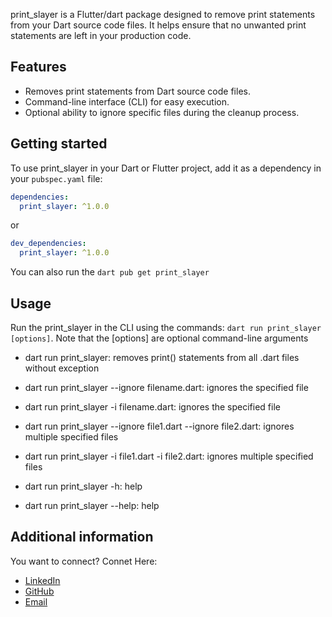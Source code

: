 print_slayer is a Flutter/dart package designed to remove print statements from your Dart source code files. It helps ensure that no unwanted print statements are left in your production code.

## Features

- Removes print statements from Dart source code files.
- Command-line interface (CLI) for easy execution.
- Optional ability to ignore specific files during the cleanup process.

## Getting started

To use print_slayer in your Dart or Flutter project, add it as a dependency in your `pubspec.yaml` file:

```yaml
dependencies:
  print_slayer: ^1.0.0
```

or

```yaml
dev_dependencies:
  print_slayer: ^1.0.0
```

You can also run the `dart pub get print_slayer`

## Usage

Run the print_slayer in the CLI using the commands: `dart run print_slayer [options]`.
Note that the [options] are optional command-line arguments

- dart run print_slayer: removes print() statements from all .dart files without exception

- dart run print_slayer --ignore filename.dart: ignores the specified file

- dart run print_slayer -i filename.dart: ignores the specified file

- dart run print_slayer --ignore file1.dart --ignore file2.dart: ignores multiple specified files

- dart run print_slayer -i file1.dart -i file2.dart: ignores multiple specified files

- dart run print_slayer -h: help

- dart run print_slayer --help: help

## Additional information

You want to connect? Connet Here:

- [LinkedIn](https://www.linkedin.com/in/prince-samuel-941956165/)
- [GitHub](https://github.com/DevPrinceK)
- [Email](princesamuelpks@gmail.com)
